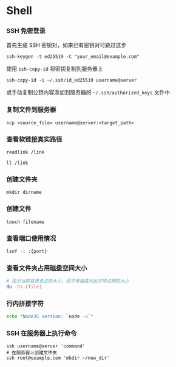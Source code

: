 # Shell

### SSH 免密登录

首先生成 SSH 密钥对，如果已有密钥对可跳过这步

```shell
ssh-keygen -t ed25519 -C "your_email@example.com"
```

使用 `ssh-copy-id` 将密钥复制到服务器上

```shell
ssh-copy-id -i ~/.ssh/id_ed25519 username@server
```

或手动复制公钥内容添加到服务器的 `~/.ssh/authorized_keys` 文件中

### 复制文件到服务器

```shell
scp <source_file> username@server:<target_path>
```

### 查看软链接真实路径

```shell
readlink /link
```

```shell
ll /link
```

### 创建文件夹

```shell
mkdir dirname
```

### 创建文件

```shell
touch filename
```

### 查看端口使用情况

```bash
lsof -i :{port}
```

### 查看文件夹占用磁盘空间大小

```bash
# 显示当前目录总占的大小，而不单独各列出子项占用的大小
du -hs [file]
```

### 行内拼接字符

```bash
echo "NodeJS version: `node -v`"
```

### SSH 在服务器上执行命令

```shell
ssh username@server 'command'
# 在服务器上创建文件夹
ssh root@example.com 'mkdir ~/new_dir'
```
